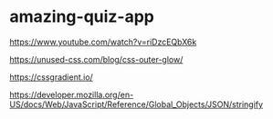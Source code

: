 # amazing-quiz-app

https://www.youtube.com/watch?v=riDzcEQbX6k

https://unused-css.com/blog/css-outer-glow/

https://cssgradient.io/

https://developer.mozilla.org/en-US/docs/Web/JavaScript/Reference/Global_Objects/JSON/stringify